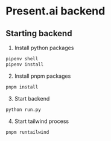 # Present.ai backend

## Starting backend

1. Install python packages

```bash
pipenv shell
pipenv install
```

2. Install pnpm packages

```bash
pnpm install
```

3. Start backend

```bash
python run.py
```
4. Start tailwind process
```bash
pnpm runtailwind
```
